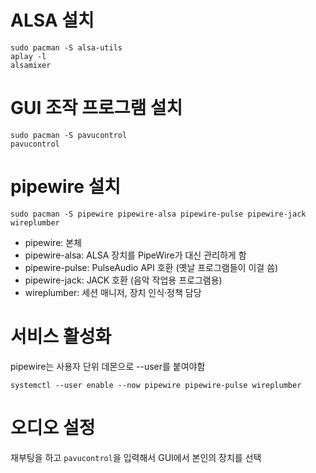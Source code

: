 # ALSA 설치
<pre><code>sudo pacman -S alsa-utils
aplay -l
alsamixer</code></pre>

# GUI 조작 프로그램 설치
<pre><code>sudo pacman -S pavucontrol
pavucontrol</code></pre>

# pipewire 설치
<pre><code>sudo pacman -S pipewire pipewire-alsa pipewire-pulse pipewire-jack wireplumber</code></pre>

* pipewire: 본체
* pipewire-alsa: ALSA 장치를 PipeWire가 대신 관리하게 함
* pipewire-pulse: PulseAudio API 호환 (옛날 프로그램들이 이걸 씀)
* pipewire-jack: JACK 호환 (음악 작업용 프로그램용)
* wireplumber: 세션 매니저, 장치 인식·정책 담당

# 서비스 활성화
pipewire는 사용자 단위 데몬으로 --user를 붙여야함
<pre><code>systemctl --user enable --now pipewire pipewire-pulse wireplumber
</code></pre>

# 오디오 설정
재부팅을 하고 <code>pavucontrol</code>을 입력해서 GUI에서 본인의 장치를 선택
